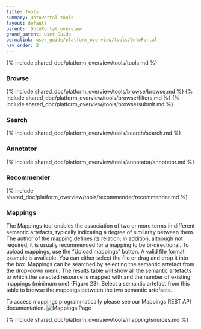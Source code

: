 ```yaml
---
title: Tools
summary: OntoPortal tools
layout: default
parent:  OntoPortal overview
grand_parent: User Guide
permalink: user_guide/platform_overview/tools/OntoPortal
nav_order: 2
---
```




{% include shared_doc/platform_overview/tools/tools.md  %}

### Browse
{% include shared_doc/platform_overview/tools/browse/browse.md  %}
{% include shared_doc/platform_overview/tools/browse/filters.md  %}
{% include shared_doc/platform_overview/tools/browse/submit.md  %}

### Search
{% include shared_doc/platform_overview/tools/search/search.md  %}

### Annotator
{% include shared_doc/platform_overview/tools/annotator/annotator.md  %}

### Recommender
{% include shared_doc/platform_overview/tools/recommender/recommender.md  %}

### Mappings
The Mappings tool enables the association of two or more terms in different semantic
artefacts, typically indicating a degree of similarity between them. The author of the
mapping defines its relation; in addition, although not required, it is usually recommended
for a mapping to be bi-directional.
To upload mappings, use the “Upload mappings” button. A valid file format example is
available. You can either select the file or drag and drop it into the box.
Mappings can be searched by selecting the semantic artefact from the drop-down menu. The results table will show all the semantic artefacts to which the selected resource is mapped with and the number of existing mappings (minimum one) (Figure 23). Select a semantic artefact from this table to browse the mappings between the two semantic artefacts.

To access mappings programmatically please see our Mappings REST API documentation.
![Mappings Page]({{site.figures_link}}/{{page.portal}}/mappings.png)

{% include shared_doc/platform_overview/tools/mapping/sources.md  %}


